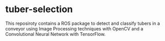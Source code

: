 # tuber-selection
This reposiroty contains a ROS package to detect and classify tubers in a conveyor using Image Processing techniques with OpenCV and a Convolutional Neural Network with TensorFlow.
